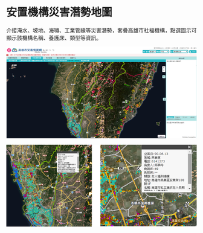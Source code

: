 # 安置機構災害潛勢地圖

介接淹水、坡地、海嘯、工業管線等災害潛勢，套疊高雄市社福機構，點選圖示可顯示該機構名稱、養護床、類型等資訊。

![1568260197087](assets/1568260197087.png)

![1568260206838](assets/1568260206838.png)